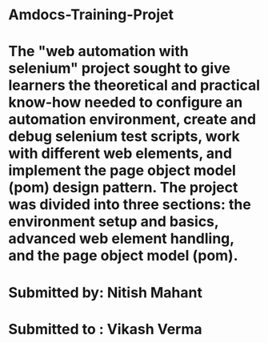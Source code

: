# Amdocs-Training-Projet
 
 # The "web automation with selenium" project sought to give learners the theoretical and practical know-how needed to configure an automation environment, create and debug selenium test scripts, work with different web elements, and implement the page object model (pom) design pattern. The project was divided into three sections: the environment setup and basics, advanced web element handling, and the page object model (pom).


# Submitted by: Nitish Mahant

# Submitted to : Vikash Verma
